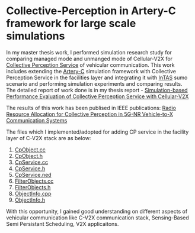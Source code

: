# Collective-Perception in Artery-C framework for large scale simulations

In my master thesis work, I performed simulation research study for comparing managed mode and unmanged mode of Cellular-V2X for [Collective Perception Service](https://www.etsi.org/deliver/etsi_tr/103500_103599/103562/02.01.01_60/tr_103562v020101p.pdf) of vehicular communication. This work includes extending the [Artery-C](https://github.com/anupama1990/Artery-C) simulation framework with Collective Perception Service in the facilities layer and integrating it with [InTAS](https://github.com/silaslobo/InTAS) sumo scenario and performing simulation experiments and comparing results. The detailed report of work done is in my thesis report - [Simulation-based Performance Evaluation of Collective Perception Service with Cellular-V2X](https://github.com/mlchethanupb/myworks/blob/master/master_thesis/Master_Thesis_Report_09082022.pdf)

The results of this work has been publised in IEEE publications: [Radio Resource Allocation for Collective Perception in 5G-NR Vehicle-to-X Communication Systems](https://ieeexplore.ieee.org/document/10118606)


The files which I implemented/adopted for adding CP service in the facility layer of C-V2X stack are as below: 

1. [CpObject.cc](https://github.com/mlchethanupb/myworks/blob/master/master_thesis/code/src/artery/application/CpObject.cc)
2. [CpObject.h](https://github.com/mlchethanupb/myworks/blob/master/master_thesis/code/src/artery/application/CpObject.h)
3. [CpService.cc](https://github.com/mlchethanupb/myworks/blob/master/master_thesis/code/src/artery/application/CpService.cc)
4. [CpService.h](https://github.com/mlchethanupb/myworks/blob/master/master_thesis/code/src/artery/application/CpService.h)
5. [CpService.ned](https://github.com/mlchethanupb/myworks/blob/master/master_thesis/code/src/artery/application/CpService.ned)
6. [FilterObjects.cc](https://github.com/mlchethanupb/myworks/blob/master/master_thesis/code/src/artery/application/FilterObjects.cc)
7. [FilterObjects.h](https://github.com/mlchethanupb/myworks/blob/master/master_thesis/code/src/artery/application/FilterObjects.h)
8. [ObjectInfo.cpp](https://github.com/mlchethanupb/myworks/blob/master/master_thesis/code/src/artery/application/ObjectInfo.cpp)
9. [ObjectInfo.h](https://github.com/mlchethanupb/myworks/blob/master/master_thesis/code/src/artery/application/ObjectInfo.h)


With this opportunity, I gained good understanding on different aspects of vehicular communication like C-V2X communication stack, Sensing-Based Semi Persistant Scheduling, V2X applicaitons. 
